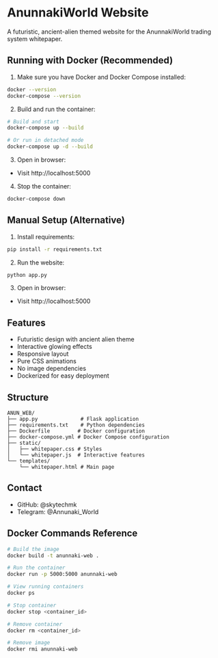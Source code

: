 # AnunnakiWorld Website

A futuristic, ancient-alien themed website for the AnunnakiWorld trading system whitepaper.

## Running with Docker (Recommended)

1. Make sure you have Docker and Docker Compose installed:
```bash
docker --version
docker-compose --version
```

2. Build and run the container:
```bash
# Build and start
docker-compose up --build

# Or run in detached mode
docker-compose up -d --build
```

3. Open in browser:
- Visit http://localhost:5000

4. Stop the container:
```bash
docker-compose down
```

## Manual Setup (Alternative)

1. Install requirements:
```bash
pip install -r requirements.txt
```

2. Run the website:
```bash
python app.py
```

3. Open in browser:
- Visit http://localhost:5000

## Features

- Futuristic design with ancient alien theme
- Interactive glowing effects
- Responsive layout
- Pure CSS animations
- No image dependencies
- Dockerized for easy deployment

## Structure

```
ANUN_WEB/
├── app.py              # Flask application
├── requirements.txt    # Python dependencies
├── Dockerfile         # Docker configuration
├── docker-compose.yml # Docker Compose configuration
├── static/
│   ├── whitepaper.css # Styles
│   └── whitepaper.js  # Interactive features
└── templates/
    └── whitepaper.html # Main page
```

## Contact

- GitHub: @skytechmk
- Telegram: @Annunaki_World

## Docker Commands Reference

```bash
# Build the image
docker build -t anunnaki-web .

# Run the container
docker run -p 5000:5000 anunnaki-web

# View running containers
docker ps

# Stop container
docker stop <container_id>

# Remove container
docker rm <container_id>

# Remove image
docker rmi anunnaki-web

